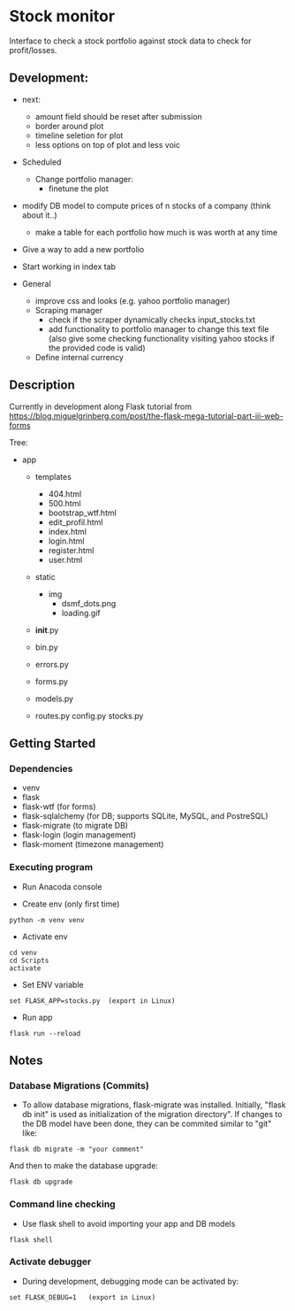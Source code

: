 # Stock monitor

Interface to check a stock portfolio against stock data to check for profit/losses.

## Development:

* next:
	* amount field should be reset after submission
	* border around plot
	* timeline seletion for plot
	* less options on top of plot and less voic

* Scheduled
	* Change portfolio manager:
		* finetune the plot
* modify DB model to compute prices of n stocks of a company (think about it..)
	* make a table for each portfolio how much is was worth at any time
* Give a way to add a new portfolio
* Start working in index tab



* General

	* improve css and looks (e.g. yahoo portfolio manager)
	* Scraping manager
		* check if the scraper dynamically checks input_stocks.txt 
		* add functionality to portfolio manager to change this text file (also give some checking functionality visiting yahoo stocks if the provided code is valid)
	* Define internal currency

	
## Description

Currently in development along Flask tutorial from https://blog.miguelgrinberg.com/post/the-flask-mega-tutorial-part-iii-web-forms

Tree:

* app
	* templates
		* 404.html
		* 500.html
		* bootstrap_wtf.html
		* edit_profil.html
		* index.html
		* login.html
		* register.html
		* user.html
	* static
		* img
			* dsmf_dots.png
			* loading.gif
		
	* __init__.py
	* bin.py
	* errors.py
	* forms.py
	* models.py
	* routes.py
config.py
stocks.py


## Getting Started

### Dependencies

* venv
* flask
* flask-wtf  (for forms)
* flask-sqlalchemy (for DB; supports SQLite, MySQL, and PostreSQL)
* flask-migrate (to migrate DB)
* flask-login (login management)
* flask-moment (timezone management)

### Executing program

* Run Anacoda console

* Create env (only first time)
```
python -m venv venv
```

* Activate env
```
cd venv
cd Scripts
activate
```

* Set ENV variable
```
set FLASK_APP=stocks.py  (export in Linux)
```

* Run app
```
flask run --reload
```

## Notes

### Database Migrations (Commits)

* To allow database migrations, flask-migrate was installed. Initially, "flask db init" is used as initialization of the migration directory". If changes to the DB model have been done, they can be commited similar to "git" like:
```
flask db migrate -m "your comment"
```
And then to make the database upgrade:
```
flask db upgrade
```

### Command line checking

* Use flask shell to avoid importing your app and DB models
```
flask shell
```

### Activate debugger

* During development, debugging mode can be activated by:
```
set FLASK_DEBUG=1   (export in Linux)
```